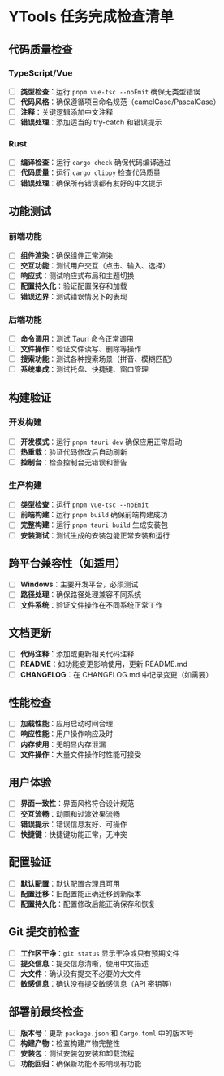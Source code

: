 # YTools 任务完成检查清单

## 代码质量检查

### TypeScript/Vue
- [ ] **类型检查**：运行 `pnpm vue-tsc --noEmit` 确保无类型错误
- [ ] **代码风格**：确保遵循项目命名规范（camelCase/PascalCase）
- [ ] **注释**：关键逻辑添加中文注释
- [ ] **错误处理**：添加适当的 try-catch 和错误提示

### Rust
- [ ] **编译检查**：运行 `cargo check` 确保代码编译通过
- [ ] **代码质量**：运行 `cargo clippy` 检查代码质量
- [ ] **错误处理**：确保所有错误都有友好的中文提示

## 功能测试

### 前端功能
- [ ] **组件渲染**：确保组件正常渲染
- [ ] **交互功能**：测试用户交互（点击、输入、选择）
- [ ] **响应式**：测试响应式布局和主题切换
- [ ] **配置持久化**：验证配置保存和加载
- [ ] **错误边界**：测试错误情况下的表现

### 后端功能
- [ ] **命令调用**：测试 Tauri 命令正常调用
- [ ] **文件操作**：验证文件读写、删除等操作
- [ ] **搜索功能**：测试各种搜索场景（拼音、模糊匹配）
- [ ] **系统集成**：测试托盘、快捷键、窗口管理

## 构建验证

### 开发构建
- [ ] **开发模式**：运行 `pnpm tauri dev` 确保应用正常启动
- [ ] **热重载**：验证代码修改后自动刷新
- [ ] **控制台**：检查控制台无错误和警告

### 生产构建
- [ ] **类型检查**：运行 `pnpm vue-tsc --noEmit`
- [ ] **前端构建**：运行 `pnpm build` 确保前端构建成功
- [ ] **完整构建**：运行 `pnpm tauri build` 生成安装包
- [ ] **安装测试**：测试生成的安装包能正常安装和运行

## 跨平台兼容性（如适用）

- [ ] **Windows**：主要开发平台，必须测试
- [ ] **路径处理**：确保路径处理兼容不同系统
- [ ] **文件系统**：验证文件操作在不同系统正常工作

## 文档更新

- [ ] **代码注释**：添加或更新相关代码注释
- [ ] **README**：如功能变更影响使用，更新 README.md
- [ ] **CHANGELOG**：在 CHANGELOG.md 中记录变更（如需要）

## 性能检查

- [ ] **加载性能**：应用启动时间合理
- [ ] **响应性能**：用户操作响应及时
- [ ] **内存使用**：无明显内存泄漏
- [ ] **文件操作**：大量文件操作时性能可接受

## 用户体验

- [ ] **界面一致性**：界面风格符合设计规范
- [ ] **交互流畅**：动画和过渡效果流畅
- [ ] **错误提示**：错误信息友好、可操作
- [ ] **快捷键**：快捷键功能正常，无冲突

## 配置验证

- [ ] **默认配置**：默认配置合理且可用
- [ ] **配置迁移**：旧配置能正确迁移到新版本
- [ ] **配置持久化**：配置修改后能正确保存和恢复

## Git 提交前检查

- [ ] **工作区干净**：`git status` 显示干净或只有预期文件
- [ ] **提交信息**：提交信息清晰，使用中文描述
- [ ] **大文件**：确认没有提交不必要的大文件
- [ ] **敏感信息**：确认没有提交敏感信息（API 密钥等）

## 部署前最终检查

- [ ] **版本号**：更新 `package.json` 和 `Cargo.toml` 中的版本号
- [ ] **构建产物**：检查构建产物完整性
- [ ] **安装包**：测试安装包安装和卸载流程
- [ ] **功能回归**：确保新功能不影响现有功能